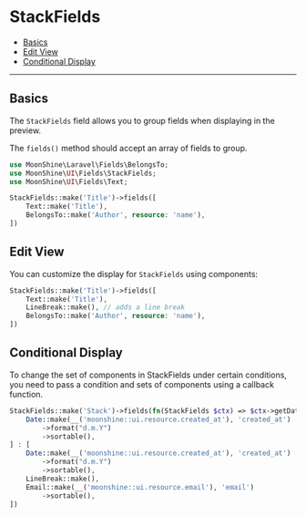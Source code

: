 # StackFields

- [Basics](#basics)
- [Edit View](#edit-view)
- [Conditional Display](#view-condition)

---

<a name="basics"></a>
## Basics

The `StackFields` field allows you to group fields when displaying in the preview.

The `fields()` method should accept an array of fields to group.

```php
use MoonShine\Laravel\Fields\BelongsTo;
use MoonShine\UI\Fields\StackFields;
use MoonShine\UI\Fields\Text;

StackFields::make('Title')->fields([
    Text::make('Title'),
    BelongsTo::make('Author', resource: 'name'),
])
```

<a name="edit-view"></a>
## Edit View

You can customize the display for `StackFields` using components:

```php
StackFields::make('Title')->fields([
    Text::make('Title'),
    LineBreak::make(), // adds a line break
    BelongsTo::make('Author', resource: 'name'),
])
```

<a name="view-condition"></a>
## Conditional Display

To change the set of components in StackFields under certain conditions, you need to pass a condition and sets of components using a callback function.

```php
StackFields::make('Stack')->fields(fn(StackFields $ctx) => $ctx->getData()?->getOriginal()->id === 3 ? [
    Date::make(__('moonshine::ui.resource.created_at'), 'created_at')
        ->format("d.m.Y")
        ->sortable(),
] : [
    Date::make(__('moonshine::ui.resource.created_at'), 'created_at')
        ->format("d.m.Y")
        ->sortable(),
    LineBreak::make(),
    Email::make(__('moonshine::ui.resource.email'), 'email')
        ->sortable(),
])
```